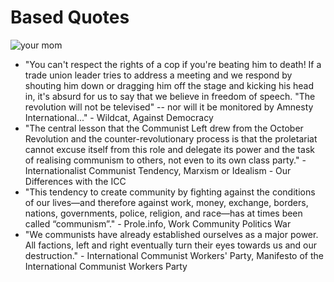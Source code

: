 # Based Quotes
![your mom](left-communist.png)

* "You can't respect the rights of a cop if you're beating him to death! If a trade union leader tries to address a meeting and we respond by shouting him down or dragging him off the stage and kicking his head in, it's absurd for us to say that we believe in freedom of speech. "The revolution will not be televised" -- nor will it be monitored by Amnesty International..." - Wildcat, Against Democracy
* "The central lesson that the Communist Left drew from the October Revolution and the counter-revolutionary process is that the proletariat cannot excuse itself from this role and delegate its power and the task of realising communism to others, not even to its own class party." - Internationalist Communist Tendency, Marxism or Idealism - Our Differences with the ICC
* "This tendency to create community by fighting against the conditions of our lives—and therefore against work, money, exchange, borders, nations, governments, police, religion, and race—has at times been called “communism”." - Prole.info, Work Community Politics War
* "We communists have already established ourselves as a major power. All factions, left and right eventually turn their eyes towards us and our destruction." - International Communist Workers' Party, Manifesto of the International Communist Workers Party

